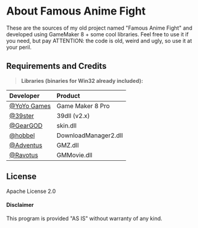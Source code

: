 About Famous Anime Fight
========================

These are the sources of my old project named "Famous Anime Fight" and developed using GameMaker 8 + some cool libraries.
Feel free to use it if you need, but pay ATTENTION: the code is old, weird and ugly, so use it at your peril.
	
Requirements and Credits
------------------------

> **Libraries (binaries for Win32 already included):**

| Developer | Product |
|:-------------------------------------------|:---------------------------------------|
| [@YoYo Games](https://www.yoyogames.com/) | Game Maker 8 Pro |
| [@39ster](http://gmc.yoyogames.com/index.php?showuser=234) | 39dll (v2.x) |
| [@GearGOD](http://gmc.yoyogames.com/index.php?showuser=18164) | skin.dll |
| [@hobbel](http://gmc.yoyogames.com/index.php?showuser=46246) | DownloadManager2.dll |
| [@Adventus](http://gmc.yoyogames.com/index.php?showuser=40289) | GMZ.dll |
| [@Ravotus](http://gmc.yoyogames.com/index.php?showuser=502) | GMMovie.dll |

License
-------
Apache License 2.0

#### Disclaimer

This program is provided "AS IS" without warranty of any kind.